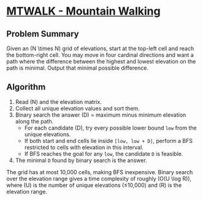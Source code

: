 # [MTWALK - Mountain Walking](https://www.spoj.com/problems/MTWALK/)

## Problem Summary
Given an \(N \times N\) grid of elevations, start at the top-left cell and reach the bottom-right cell. You may move in four cardinal directions and want a path where the difference between the highest and lowest elevation on the path is minimal. Output that minimal possible difference.

## Algorithm
1. Read \(N\) and the elevation matrix.
2. Collect all unique elevation values and sort them.
3. Binary search the answer \(D\) = maximum minus minimum elevation along the path.
   - For each candidate \(D\), try every possible lower bound `low` from the unique elevations.
   - If both start and end cells lie inside `[low, low + D]`, perform a BFS restricted to cells with elevation in this interval.
   - If BFS reaches the goal for any `low`, the candidate `D` is feasible.
4. The minimal `D` found by binary search is the answer.

The grid has at most 10,000 cells, making BFS inexpensive. Binary search over the elevation range gives a time complexity of roughly \(O(U \log R)\), where \(U\) is the number of unique elevations (≤10,000) and \(R\) is the elevation range.
